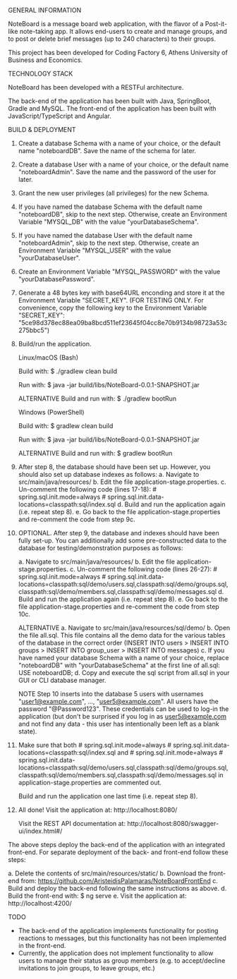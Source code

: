 GENERAL INFORMATION

NoteBoard is a message board web application, with the flavor of a Post-it-like note-taking app. It allows end-users to 
create and manage groups, and to post or delete brief messages (up to 240 characters) to their groups.

This project has been developed for Coding Factory 6, Athens University of Business and Economics.


TECHNOLOGY STACK

NoteBoard has been developed with a RESTFul architecture.

The back-end of the application has been built with Java, SpringBoot, Gradle and MySQL.
The front-end of the application has been built with JavaScript/TypeScript and Angular.


BUILD & DEPLOYMENT

1. Create a database Schema with a name of your choice, or the default name "noteboardDB". Save the name of the schema 
   for later.

2. Create a database User with a name of your choice, or the default name "noteboardAdmin". Save the name and the 
   password of the user for later.

3. Grant the new user privileges (all privileges) for the new Schema.

4. If you have named the database Schema with the default name "noteboardDB", skip to the next step.
   Otherwise, create an Environment Variable "MYSQL_DB" with the value "yourDatabaseSchema".

5. If you have named the database User with the default name "noteboardAdmin", skip to the next step.
   Otherwise, create an Environment Variable "MYSQL_USER" with the value "yourDatabaseUser".

6. Create an Environment Variable "MYSQL_PASSWORD" with the value "yourDatabasePassword".

7. Generate a 48 bytes key with base64URL enconding and store it at the Environment Variable "SECRET_KEY".
   (FOR TESTING ONLY. For convenience, copy the following key to the Environment Variable "SECRET_KEY": 
   "5ce98d378ec88ea09ba8bcd511ef23645f04cc8e70b9134b98723a53c275bbc5")

8. Build/run the application.

   Linux/macOS (Bash)

   Build with:
   $ ./gradlew clean build

   Run with:
   $ java -jar build/libs/NoteBoard-0.0.1-SNAPSHOT.jar

   ALTERNATIVE
   Build and run with:
   $ ./gradlew bootRun

   Windows (PowerShell)

   Build with:
   $ gradlew clean build

   Run with:
   $ java -jar build/libs/NoteBoard-0.0.1-SNAPSHOT.jar

   ALTERNATIVE
   Build and run with:
   $ gradlew bootRun

9. After step 8, the database should have been set up. However, you should also set up database indexes as follows:
   a. Navigate to src/main/java/resources/
   b. Edit the file application-stage.properties.
   c. Un-comment the following code (lines 17-18):
           # spring.sql.init.mode=always
           # spring.sql.init.data-locations=classpath:sql/index.sql
   d. Build and run the application again (i.e. repeat step 8).
   e. Go back to the file application-stage.properties and re-comment the code from step 9c.

10. OPTIONAL. After step 9, the database and indexes should have been fully set-up. You can additionally add some 
    pre-constructed data to the database for testing/demonstration purposes as follows:
    
    a. Navigate to src/main/java/resources/
    b. Edit the file application-stage.properties.
    c. Un-comment the following code (lines 26-27):
            # spring.sql.init.mode=always
            # spring.sql.init.data-locations=classpath:sql/demo/users.sql,classpath:sql/demo/groups.sql,classpath:sql/demo/members.sql,classpath:sql/demo/messages.sql
    d. Build and run the application again (i.e. repeat step 8).
    e. Go back to the file application-stage.properties and re-comment the code from step 10c.

    ALTERNATIVE
    a. Navigate to src/main/java/resources/sql/demo/
    b. Open the file all.sql. This file contains all the demo data for the various tables of the database in the correct 
       order (INSERT INTO users > INSERT INTO groups > INSERT INTO group_user > INSERT INTO messages)
    c. If you have named your database Schema with a name of your choice, replace "noteboardDB" with "yourDatabaseSchema" 
       at the first line of all.sql:
            USE noteboardDB;
    d. Copy and execute the sql script from all.sql in your GUI or CLI database manager.

    NOTE
    Step 10 inserts into the database 5 users with usernames "user1@example.com", ..., "user5@example.com". All users 
    have the password "@Password123". These credentials can be used to log-in the application (but don't be surprised if 
    you log in as user5@example.com and not find any data - this user has intentionally been left as a blank state).

11. Make sure that both
            # spring.sql.init.mode=always
            # spring.sql.init.data-locations=classpath:sql/index.sql
    and
            # spring.sql.init.mode=always
            # spring.sql.init.data-locations=classpath:sql/demo/users.sql,classpath:sql/demo/groups.sql,classpath:sql/demo/members.sql,classpath:sql/demo/messages.sql
    in application-stage.properties are commented out.

    Build and run the application one last time (i.e. repeat step 8).

12. All done! Visit the application at:
            http://localhost:8080/

    Visit the REST API documentation at:
            http://localhost:8080/swagger-ui/index.html#/


The above steps deploy the back-end of the application with an integrated front-end. For separate deployment of the 
back- and front-end follow these steps:

a. Delete the contents of src/main/resources/static/
b. Download the front-end from:
            https://github.com/AristeidisPalamaras/NoteBoardFrontEnd
c. Build and deploy the back-end following the same instructions as above.
d. Build the front-end with:
            $ ng serve
e. Visit the application at:
            http://localhost:4200/


TODO

- The back-end of the application implements functionality for posting reactions to messages, but this functionality has 
  not been implemented in the front-end.
- Currently, the application does not implement functionality to allow users to manage their status as group members 
  (e.g. to accept/decline invitations to join groups, to leave groups, etc.)

